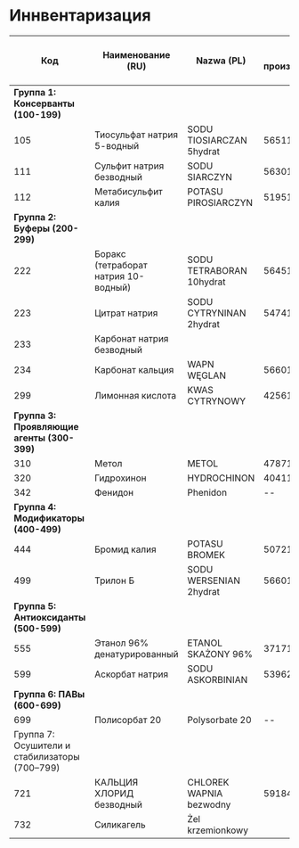 # Иннвентаризация

| Код                                           | Наименование (RU)                     | Nazwa (PL)               | Код производителя | Масса, г | Цена за грамм, zł |
|-----------------------------------------------|---------------------------------------|--------------------------|-------------------|----------|-------------------|
| **Группа 1: Консерванты (100-199)**           |
| 105                                           | Тиосульфат натрия 5-водный            | SODU TIOSIARCZAN 5hydrat | 56511             | 1000     | 0.048             |
| 111                                           | Сульфит натрия безводный              | SODU SIARCZYN            | 56301             | 1000     | 0.032             |
| 112                                           | Метабисульфит калия                   | POTASU PIROSIARCZYN      | 51951             | 25       | 0.2               |
| **Группа 2: Буферы (200-299)**                |
| 222                                           | Боракс (тетраборат натрия 10-водный)  | SODU TETRABORAN 10hydrat | 56451             | 100      | 0.05              |
| 223                                           | Цитрат натрия                         | SODU CYTRYNINAN 2hydrat  | 54741             | 100      | 0.11              |
| 233                                           | Карбонат натрия безводный             |                          |                   |          |                   |
| 234                                           | Карбонат кальция                      | WAPN WĘGLAN              | 56601             | 100      | 0.05              |
| 299                                           | Лимонная кислота                      | KWAS CYTRYNOWY           | 42561             | 100      | 0.06              |
| **Группа 3: Проявляющие агенты (300-399)**    |
| 310                                           | Метол                                 | METOL                    | 47871             | 10       | 2.3               |
| 320                                           | Гидрохинон                            | HYDROCHINON              | 40411             | 20       | 0.7               |
| 342                                           | Фенидон                               | Phenidon                 | --                | 100      | 0.6               |
| **Группа 4: Модификаторы (400-499)**          |
| 444                                           | Бромид калия                          | POTASU BROMEK            | 50721             | 25       | 0.24              |
| 499                                           | Трилон Б                              | SODU WERSENIAN 2hydrat   | 56601             | 100      | 0.12              |
| **Группа 5: Антиоксиданты (500-599)**         |
| 555                                           | Этанол 96% денатурированный           | ETANOL SKAŻONY 96%       | 37171             | 100      | 0.05              |
| 599                                           | Аскорбат натрия                       | SODU ASKORBINIAN         | 53962             | 25       | 0.24              |
| **Группа 6: ПАВы (600-699)**                  |
| 699                                           | Полисорбат 20                         | Polysorbate 20           | --                | 200      | 0.125             |
| Группа 7: Осушители и стабилизаторы (700–799) |
| 721                                           | КАЛЬЦИЯ ХЛОРИД безводный              | CHLOREK WAPNIA bezwodny  | 59184             | 100      | 0.07              |
| 732	                                        | Силикагель                            | Żel krzemionkowy         |                   |          |                   |
